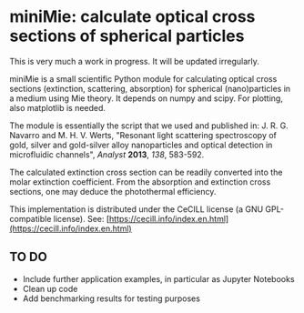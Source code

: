 # miniMie: calculate optical cross sections of spherical particles

This is very much a work in progress. It will be updated irregularly.

miniMie is a small scientific Python module for calculating optical cross sections (extinction, scattering, absorption) for spherical (nano)particles in a medium using Mie theory. It depends on numpy and scipy. For plotting, also matplotlib is needed.

The module is essentially the script that we used and published in:
J. R. G. Navarro and M. H. V. Werts, "Resonant light scattering spectroscopy of gold, silver and gold-silver alloy nanoparticles and optical detection in microfluidic channels", *Analyst* **2013**, *138*, 583-592.

The calculated extinction cross section can be readily converted into the molar extinction coefficient. From the absorption and extinction cross sections, one may deduce the photothermal efficiency.

This implementation is distributed under the CeCILL license (a GNU GPL-compatible license). See: [https://cecill.info/index.en.html](https://cecill.info/index.en.html)

## TO DO

* Include further application examples, in particular as Jupyter Notebooks
* Clean up code
* Add benchmarking results for testing purposes
